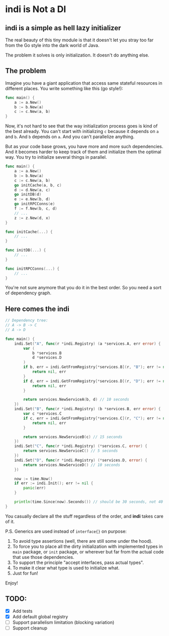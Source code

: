 # **indi** is Not a DI

## **indi** is a simple as hell lazy initializer

The real beauty of this tiny module is that it doesn't let you stray too far from the Go style into the dark world of
Java.

The problem it solves is only initialization. It doesn't do anything else.

## The problem

Imagine you have a giant application that access same stateful resources in different places. You write something like
this (go style!):

```go
func main() {
    a := a.New()
    b := b.New(a)
    c := c.New(a, b)
}
```

Now, it's not hard to see that the way initialization process goes is kind of the best already. You can't start
with initializing `c` because it depends on `a` and `b`. And `b` depends on `a`. And you can't parallelize anything.

But as your code base grows, you have more and more such dependencies. And it becomes harder to keep track of them and
initialize them the optimal way. You try to initialize several things in parallel.

```go
func main() {
    a := a.New()
    b := b.New(a)
    c := c.New(a, b)
    go initCache(a, b, c)
    d := d.New(a, c)
    go initDB(d)
    e := e.New(b, d)
    go initRPCConns(e)
    f := f.New(b, c, d)
    // ...
    z := z.New(d, x)
}

func initCache(...) {
    // ...
}

func initDB(...) {
    // ...
}

func initRPCConns(...) {
    // ...
}
```

You're not sure anymore that you do it in the best order. So you need a sort of dependency graph.

## Here comes the **indi**

```go
// Dependency tree:
// A -> B -> C
// A -> D

func main() {
	indi.Set("A", func(r *indi.Registry) (a *services.A, err error) {
		var (
			b *services.B
			d *services.D
		)
		if b, err = indi.GetFromRegistry[*services.B](r, "B"); err != nil {
			return nil, err
		}
		if d, err = indi.GetFromRegistry[*services.D](r, "D"); err != nil {
			return nil, err
		}

		return services.NewServiceA(b, d) // 10 seconds
	})
	indi.Set("B", func(r *indi.Registry) (b *services.B, err error) {
		var c *services.C
		if c, err = indi.GetFromRegistry[*services.C](r, "C"); err != nil {
			return nil, err
		}

		return services.NewServiceB(c) // 15 seconds
	})
	indi.Set("C", func(r *indi.Registry) (*services.C, error) {
		return services.NewServiceC() // 5 seconds
	})
	indi.Set("D", func(r *indi.Registry) (*services.D, error) {
		return services.NewServiceD() // 10 seconds
	})

	now := time.Now()
	if err := indi.Init(); err != nil {
		panic(err)
	}

	println(time.Since(now).Seconds()) // should be 30 seconds, not 40
}
```

You casually declare all the stuff regardless of the order, and **indi** takes care of it.

P.S. Generics are used instead of `interface{}` on purpose:
1. To avoid type assertions (well, there are still some under the hood).
2. To force you to place all the dirty initialization with implemented types in `main` package, or `init` package, or
wherever but far from the actual code that use those dependencies.
3. To support the principle "accept interfaces, pass actual types".
4. To make it clear what type is used to initialize what.
5. Just for fun!

Enjoy!

## TODO:

- [X] Add tests
- [X] Add default global registry
- [ ] Support parallelism limitation (blocking variation)
- [ ] Support cleanup
